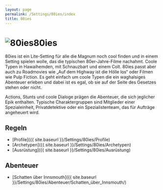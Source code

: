 ```yaml
---
layout: page
permalink: /Settings/80ies/index
title: 80ies
---
```


<h1><img alt="80ies" src="{{ site.baseurl }}/assets/images/icons/80ies.png"/>80ies</h1>

80ies ist ein Lite-Setting für alle die Magnum noch cool finden und in einem Setting spielen wolle, das die typischen 80er-Jahre-Filme nachahmt. Coole Typen in Hawaihemden, mit Schnauzbart und einem Colt. 80ies passt aber auch zu Roadmovies wie „Auf dem Highway ist die Hölle los“ oder Filmen wie Pulp Fiction. Es geht einfach um coole Typen die ein waghalsiges Abenteuer erleben und dabei ist es egal, ob sie auf der Seite des Gesetzes stehen oder nicht.

Actions, Stunts und coole Dialoge prägen die Abenteuer, die sich jeglicher Epik enthalten. Typische Charaktergruppen sind Mitglieder einer Spezialeinheit, Privatdetektive oder ein Spezialistenteam, das für Aufträge angeheuert wird.

## Regeln

- [Profile]({{ site.baseurl }}/Settings/80ies/Profile)
- [Archetypen]({{ site.baseurl }}/Settings/80ies/Archetypen)
- [Ausrüstung]({{ site.baseurl }}/Settings/80ies/Ausrüstung)

## Abenteuer

- [Schatten über Innsmouth]({{ site.baseurl }}/Settings/80ies/Abenteuer/Schatten_über_Innsmouth/)
